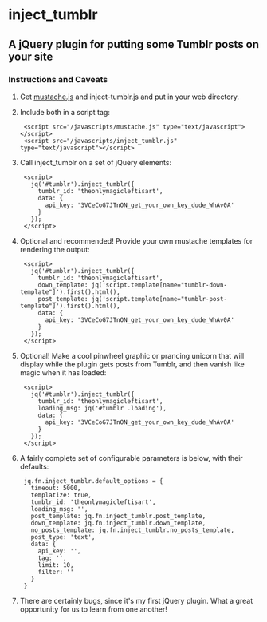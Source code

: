 # inject_tumblr

## A jQuery plugin for putting some Tumblr posts on your site

### Instructions and Caveats

1. Get [mustache.js](https://github.com/janl/mustache.js) and inject-tumblr.js and put in your web directory.
1. Include both in a script tag:

        <script src="/javascripts/mustache.js" type="text/javascript"></script>
        <script src="/javascripts/inject_tumblr.js" type="text/javascript"></script>

1. Call inject_tumblr on a set of jQuery elements:

        <script>
          jq('#tumblr').inject_tumblr({
            tumblr_id: 'theonlymagicleftisart',
            data: {
              api_key: '3VCeCoG7JTnON_get_your_own_key_dude_WhAv0A'
            }
          });
        </script>

1. Optional and recommended! Provide your own mustache templates for rendering the output:

        <script>
          jq('#tumblr').inject_tumblr({
            tumblr_id: 'theonlymagicleftisart',
            down_template: jq('script.template[name="tumblr-down-template"]').first().html(),
            post_template: jq('script.template[name="tumblr-post-template"]').first().html(),
            data: {
              api_key: '3VCeCoG7JTnON_get_your_own_key_dude_WhAv0A'
            }
          });
        </script>

1. Optional! Make a cool pinwheel graphic or prancing unicorn that will display while the plugin gets posts from Tumblr, and then vanish like magic when it has loaded:

        <script>
          jq('#tumblr').inject_tumblr({
            tumblr_id: 'theonlymagicleftisart',
            loading_msg: jq('#tumblr .loading'),
            data: {
              api_key: '3VCeCoG7JTnON_get_your_own_key_dude_WhAv0A'
            }
          });
        </script>

1. A fairly complete set of configurable parameters is below, with their defaults:

        jq.fn.inject_tumblr.default_options = {
          timeout: 5000,
          templatize: true,
          tumblr_id: 'theonlymagicleftisart',
          loading_msg: '',
          post_template: jq.fn.inject_tumblr.post_template,
          down_template: jq.fn.inject_tumblr.down_template,
          no_posts_template: jq.fn.inject_tumblr.no_posts_template,
          post_type: 'text',
          data: {
            api_key: '',
            tag: '',
            limit: 10,
            filter: ''
          }
        }

1. There are certainly bugs, since it's my first jQuery plugin. What a great opportunity for us to learn from one another!
